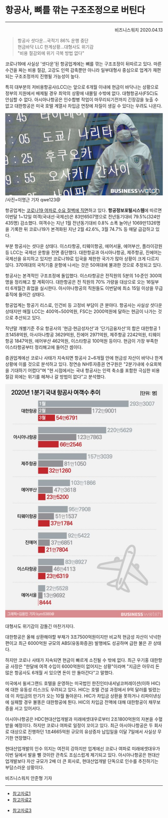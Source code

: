 # 항공사, 뼈를 깎는 구조조정으로 버틴다
---
<div style="text-align: right">비즈니스워치 2020.04.13</div>

> 항공사 셧다운…국적기 86% 운행 중단  
현금바닥 LLC 한계상황…대형사도 위기감  
"비용 절감외에 위기 극복 방법 없다"

코로나19에 사실상 '셧다운'된 항공업계에는 뼈를 깎는 구조조정이 뒤따르고 있다. 마른수건을 짜는 비용 절감, 고강도 인력 감축뿐만 아니라 일부대형사 중심으로 업계가 재편되는 구조조정까지 진행될 가능성이 높다.

특히 대부분의 저비용항공사(LCC)는 앞으로 6개월 이내에 현금이 바닥나는 상황으로 정부의 지원에서 배제될 경우 최악의 상황에 내몰릴 수밖에 없다. 대형항공사(FSC)도 안심할 수 없다. 아시아나항공은 인수합병 작업이 마무리되기전까지 긴장감을 늦출 수 없고 대한항공은 미국 호텔 계열사 차입금 연장에 차질이 생길 수 있다는 우려도 나온다.

![항공사](../img/airport.jpg)
/사진=이명근 기자 qwe123@

항공업계는 <u>코로나19 여파로 수요 절벽에 직면</u>하고 있다. **항공정보포털시스템**에 따르면 이번달 1~12일 여객(국내선·국제선)은 83만6507명으로 전년동기대비 79.5%(324만435명) 감소했다. 여객수는 지난 1월 전년동기대비 0.8% 소폭 늘어난 1069만1326명을 기록한 뒤 코로나19가 본격화된 지난 2월 42.6%, 3월 74.7% 등 매달 급감하고 있다.

부분 항공사는 셧다운 상태다. 이스타항공, 티웨이항공, 에어서울, 에어부산, 플라이강원 등 LCC는 국제선 운항을 전면 중단했다. 대한항공과 아시아나항공, 제주항공, 진에어는 국제선을 유지하고 있지만 코로나19로 입국을 제한한 국가가 많아 상황이 크게 다르지 않다. 370여대의 국적기중 운항에 나서는 것은 50여대에 불과한 것으로 추정되고 있다.

항공사는 본격적인 구조조정에 돌입했다. 이스타항공은 전직원의 5분의 1수준인 300여명을 정리해고 할 계획이다. 대한항공은 전 직원의 70% 가량을 대상으로 오는 16일부터 6개월간 휴업을 실시한다. 아시아나항공의 직원들도 이번달에 최소 15일 이상을 무급휴직에 들어간 상태다.

항공업계는 항공기 리스료, 인건비 등 고정비 부담이 큰 분야다. 항공사는 사실상 셧다운 상태지만 매월 LCC는 400억~500억원, FSC는 2000억원에 달하는 현금이 나가는 것으로 추산되고 있다.

작년말 개별기준 주요 항공사의 '현금·현금성자산'과 '단기금융자산'의 합은 대한항공 1조1458억원, 아시아나항공 3629억원, 진에어 2971억원, 제주항공 2242억원, 티웨이항공 1847억원, 에어부산 462억원, 이스타항공 100억원 등이다. 현금이 가장 부족한 이스타항공부터 정리해고에 들어간 셈이다.

증권업계에선 코로나 사태가 지속되면 항공사 2~6개월 안에 현금성 자산이 바닥나 한계 상황에 이를 것으로 분석하고 있다. 정연승 NH투자증권 연구원은 "2분기내에 수요회복을 기대하기 어렵다"며 "현 시점에서는 국내 항공사는 인력 축소를 포함한 극심한 비용 절감 외에는 위기를 헤쳐나 갈 방법이 없다"고 분석했다.

![여객수 추이](../img/airport2.jpg)

대형사도 위기감이 감돌긴 마찬가지다.

대한항공은 올해 상환해야할 부채가 3조7500억원이지만 비교적 현금성 자산이 넉넉한 편이고 최근 6000억원 규모의 ABS(유동화증권) 발행에도 성공하며 급한 불은 끈 상태다. 

하지만 코로나 사태가 지속되면 현금이 빠르게 소진될 수 밖에 없다. 최근 우기홍 대한항공 사장은 "한달에 여객 수입이 6000억원이 없어지는 상황"이라며 "지금은 아무리 돈 많은 항공사도 6개월 서 있으면 돈이 안 돌아간다"고 말했다.

미국에서 윌셔그랜드 호텔을 운영하는 미국법인 한진인터내셔널코퍼레이션(이하 HIC)에 대한 유동성 리스크도 우려되고 있다. HIC는 호텔 건설 과정에서 9억 달러를 빌렸는데 이 차입금의 만기가 오는 10월 돌아온다. HIC가 차입금 상환을 못하거나 리파이낸싱에 실패할 경우 불똥은 대한항공에 튄다. HIC의 차입금 전액에 대해 대한항공이 채무보증을 서고 있어서다.

아시아나항공은 HDC현대산업개발과 미래에셋대우로부터 2조1800억원의 자본을 수혈 받을 예정이다. 하지만 코로나 여파로 일정이 꼬이고 있다. 최근 아시아나항공은 두 회사로 대상으로 진행하던 1조4665억원 규모의 유상증자 납입일을 이달 7일에서 사실상 무기한 연장했다.

현대산업개발의 인수 의지는 여전히 강하지만 업계에선 코로나 여파로 미래에셋대우가 이번 딜에서 발을 뺄 것이란 관측도 조심스럽게 제기되고 있다. 아시아나항공은 현대산업개발보다 자산 규모가 2배 더 큰 회사로, 현대산업개발 단독으로 인수를 추진하기는 부담스러운 상황이다.

비즈니스워치 안준형 기자

---

* [참고자료1](https://cizz3007.github.io/%EB%A7%88%ED%81%AC%EB%8B%A4%EC%9A%B4/%EB%AC%B8%EB%B2%95/markdown/2018/04/08/markdown/)  
* [참고자료2](https://heropy.blog/2017/09/30/markdown/)  
+ [참고자료3](https://anys4udoc.readthedocs.io/en/latest/attach/doc-markdown.html)

